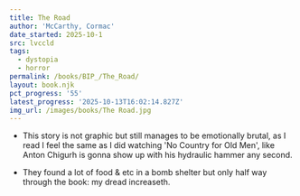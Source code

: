 ```yaml
---
title: The Road
author: 'McCarthy, Cormac'
date_started: 2025-10-1
src: lvccld
tags:
  - dystopia
  - horror
permalink: /books/BIP_/The_Road/
layout: book.njk
pct_progress: '55'
latest_progress: '2025-10-13T16:02:14.827Z'
img_url: /images/books/The Road.jpg
---
```

* <span meta="50@2025-10-12T03:06:18.042Z"></span> This story is not graphic but still manages to be emotionally brutal, as I read I feel the same as I did watching 'No Country for Old Men', like Anton Chigurh is gonna show up with his hydraulic hammer any second.  

* <span meta="55@2025-10-13T16:02:14.827Z"></span> They found a lot of food & etc in a bomb shelter but only half way through the book: my dread increaseth.
